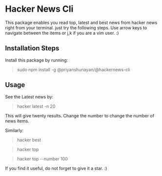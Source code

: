 # Hacker News Cli

This package enables you read top, latest and best news from hacker news right from your terminal. just try the following steps. Use arrow keys to navigate between the items or j,k if you are a vim user. :) 

## Installation Steps

Install this package by running:
> sudo npm install -g @priyanshunayan/@hackernews-cli

## Usage

See the Latest news by:
> hacker latest -n 20

This will give twenty results. Change the number to change the number of news items.

Similarly:

> hacker best

> hacker top

> hacker top --number 100

If you find it useful, do not forget to give it a star. :)
